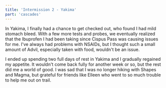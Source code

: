 ```yaml
---
title: 'Intermission 2 - Yakima'
part: 'cascades'
---
```


In Yakima, I finally had a chance to get checked out, who found I had mild stomach bleed. With a few more tests and
probes, we eventually realized that the Ibuprofen I had been taking since Cispus Pass was causing issues for me. I've
always had problems with NSAIDs, but I thought such a small amount of Advil, especially taken with food, wouldn't be an
issue.

I ended up spending two full days of rest in Yakima and I gradually regained my appetite. It wouldn't come back fully
for another week or so, but the rest did me a world of good. I was sad that I was no longer hiking with Shapes and
Magma, but grateful for friends like Elleen who went to so much trouble to help me out on trail.
